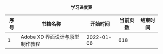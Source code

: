 <center><b>学习进度表</b></center>

| 序号 | 书籍名称                        | 开始时间   | 当前页数 | 结束时间 |
| ---- | ------------------------------- | ---------- | -------- | -------- |
| 1    | Adobe XD 界面设计与原型制作教程 | 2022-01-06 | 618      |          |

